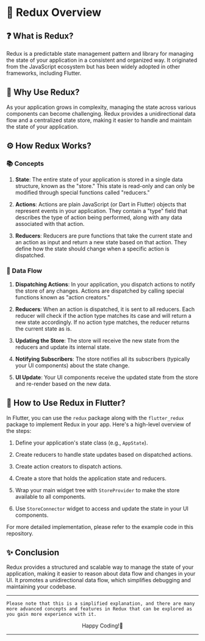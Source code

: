 # 🔄 Redux Overview

## ❓ What is Redux?

Redux is a predictable state management pattern and library for managing the state of your application in a consistent and organized way. It originated from the JavaScript ecosystem but has been widely adopted in other frameworks, including Flutter.

## 🤔 Why Use Redux?

As your application grows in complexity, managing the state across various components can become challenging. Redux provides a unidirectional data flow and a centralized state store, making it easier to handle and maintain the state of your application.

## ⚙️ How Redux Works?

### 📚 Concepts

1. **State**: The entire state of your application is stored in a single data structure, known as the "store." This state is read-only and can only be modified through special functions called "reducers."

2. **Actions**: Actions are plain JavaScript (or Dart in Flutter) objects that represent events in your application. They contain a "type" field that describes the type of action being performed, along with any data associated with that action.

3. **Reducers**: Reducers are pure functions that take the current state and an action as input and return a new state based on that action. They define how the state should change when a specific action is dispatched.

### 🔄 Data Flow

1. **Dispatching Actions**: In your application, you dispatch actions to notify the store of any changes. Actions are dispatched by calling special functions known as "action creators."

2. **Reducers**: When an action is dispatched, it is sent to all reducers. Each reducer will check if the action type matches its case and will return a new state accordingly. If no action type matches, the reducer returns the current state as is.

3. **Updating the Store**: The store will receive the new state from the reducers and update its internal state.

4. **Notifying Subscribers**: The store notifies all its subscribers (typically your UI components) about the state change.

5. **UI Update**: Your UI components receive the updated state from the store and re-render based on the new data.

## 📝 How to Use Redux in Flutter?

In Flutter, you can use the `redux` package along with the `flutter_redux` package to implement Redux in your app. Here's a high-level overview of the steps:

1. Define your application's state class (e.g., `AppState`).

2. Create reducers to handle state updates based on dispatched actions.

3. Create action creators to dispatch actions.

4. Create a store that holds the application state and reducers.

5. Wrap your main widget tree with `StoreProvider` to make the store available to all components.

6. Use `StoreConnector` widget to access and update the state in your UI components.

For more detailed implementation, please refer to the example code in this repository.

## ✨ Conclusion

Redux provides a structured and scalable way to manage the state of your application, making it easier to reason about data flow and changes in your UI. It promotes a unidirectional data flow, which simplifies debugging and maintaining your codebase.

---

`Please note that this is a simplified explanation, and there are many more advanced concepts and features in Redux that can be explored as you gain more experience with it.`


<p align="center">
Happy Coding!🚀
<hr>
</p>
